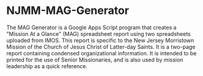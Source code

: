 # NJMM-MAG-Generator
The MAG Generator is a Google Apps Script program that creates a "Mission At a Glance" (MAG) spreadsheet report using two spreadsheets uploaded from IMOS. This report is specific to the New Jersey Morristown Mission of the Church of Jesus Christ of Latter-day Saints. It is a two-page report containing condensed organizational information. It is intended to be printed for the use of Senior Missionaries, and is also used by mission leadership as a quick reference.
